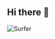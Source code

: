 ## Hi there 👋
![Surfer](https://web.archive.org/web/20090821141502im_/http://geocities.com/EnchantedForest/Cottage/4909/surfer.gif)
